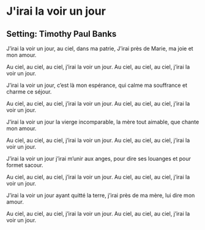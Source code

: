 # J'irai la voir un jour

## Setting: Timothy Paul Banks

J’irai la voir un jour, 
au ciel, dans ma patrie,
J’irai près de Marie,
ma joie et mon amour.

Au ciel, au ciel, au ciel,
j’irai la voir un jour.
Au ciel, au ciel, au ciel,
j’irai la voir un jour.

J’irai la voir un jour,
c’est là mon espérance,
qui calme ma souffrance
et charme ce séjour.

Au ciel, au ciel, au ciel,
j’irai la voir un jour.
Au ciel, au ciel, au ciel,
j’irai la voir un jour.

J’irai la voir un jour
la vierge incomparable,
la mère tout aimable,
que chante mon amour.

Au ciel, au ciel, au ciel,
j’irai la voir un jour.
Au ciel, au ciel, au ciel,
j’irai la voir un jour.

J’irai la voir un jour
j’irai m’unir aux anges,
pour dire ses louanges
et pour formet sacour.

Au ciel, au ciel, au ciel,
j’irai la voir un jour.
Au ciel, au ciel, au ciel,
j’irai la voir un jour.

J’irai la voir un jour
ayant quitté la terre,
j’irai près de ma mère,
lui dire mon amour.

Au ciel, au ciel, au ciel,
j’irai la voir un jour.
Au ciel, au ciel, au ciel,
j’irai la voir un jour.

